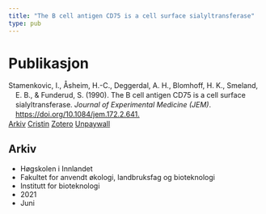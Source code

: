 ```yaml
---
title: "The B cell antigen CD75 is a cell surface sialyltransferase"
type: pub
---
```

<h1>Publikasjon</h1>
<article id="csl-bib-container-AQ8HYQ3F" class="csl-bib-container">
  <div class="csl-bib-body" style="line-height: 1.35; padding-left: 1em; text-indent:-1em;">
  <div class="csl-entry">Stamenkovic, I., &#xC5;sheim, H.-C., Deggerdal, A. H., Blomhoff, H. K., Smeland, E. B., &amp; Funderud, S. (1990). The B cell antigen CD75 is a cell surface sialyltransferase. <i>Journal of Experimental Medicine (JEM)</i>. <a href="https://doi.org/10.1084/jem.172.2.641.">https://doi.org/10.1084/jem.172.2.641.</a></div>
</div>
  <div class="csl-bib-buttons">
    <a href="#taxonomy-article-AQ8HYQ3F" class="csl-bib-button">Arkiv</a>
    <a href="https://app.cristin.no/results/show.jsf?id=1912985" alt="Cristin URL" class="csl-bib-button">Cristin</a>
    <a href="http://zotero.org/groups/5022929/items/AQ8HYQ3F" alt="Zotero URL" class="csl-bib-button">Zotero</a>
    <a href="https://rupress.org/jem/article-pdf/172/2/641/1394840/641.pdf" class="csl-bib-button">Unpaywall</a>
  </div>
  <div id="csl-bib-meta-container-AQ8HYQ3F"></div>
</article>
<div id="csl-bib-meta-AQ8HYQ3F" class="csl-bib-meta">
  <article id="taxonomy-article-AQ8HYQ3F" class="taxonomy-article">
    <h1>Arkiv</h1>
    <ul>
      <li>Høgskolen i Innlandet</li>
      <li>Fakultet for anvendt økologi, landbruksfag og bioteknologi</li>
      <li>Institutt for bioteknologi</li>
      <li>2021</li>
      <li>Juni</li>
    </ul>
  </article>
</div>
